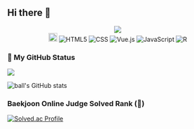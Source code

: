 ## Hi there 👋

<!--
**rollingball211/rollingball211** is a ✨ _special_ ✨ repository because its `README.md` (this file) appears on your GitHub profile.

Here are some ideas to get you started:

- 🔭 I’m currently working on ...
- 🌱 I’m currently learning ...
- 👯 I’m looking to collaborate on ...
- 🤔 I’m looking for help with ...
- 💬 Ask me about ...
- 📫 How to reach me: ...
- 😄 Pronouns: ...
- ⚡ Fun fact: ...
-->
<div align="center">
    <a href="https://git.io/typing-svg">
        <img src="https://readme-typing-svg.demolab.com?font=Alkatra&weight=600&size=70&duration=7000&pause=3&color=36BCF7FF&center=true&vCenter=true&repeat=true&width=1500&height=150&lines=HEY!+WELLCOME+TO+ JINHYEON'S GITHUB!😆">
    </a>
</div>

<div align = "center">
  <img src="https://img.shields.io/badge/java-%23007396.svg?&style=for-the-badge&logo=java&logoColor=white" style="height:20px;">

  <img alt="HTML5" src ="https://img.shields.io/badge/HTML5-E34F26.svg?&style=flat-square&logo=HTML5&logoColor=white"/>
  <img alt="CSS" src ="https://img.shields.io/badge/CSS-1572B6.svg?&style=flat-square&logo=CSS3&logoColor=white"/>
  <img alt="Vue.js" src ="https://img.shields.io/badge/Vue.js-4FC08D.svg?&style=flat-square&logo=Vue.js&logoColor=white"/>
  <img alt="JavaScript" src ="https://img.shields.io/badge/JavaScript-F7DF1E.svg?&style=flat-square&logo=JavaScript&logoColor=white"/>
  <img alt="R" src ="https://img.shields.io/badge/R-276DC3.svg?&style=flat-square&logo=R&logoColor=white"/>
  

</div>

### :calendar: My GitHub Status
<div> 
<a href="https://github.com/anuraghazra/github-readme-stats">
    <img src="https://github-readme-stats.vercel.app/api/top-langs/?username=rollingball211&layout=donut&show_icons=true&theme=material-palenight&hide_border=true&bg_color=20232a&icon_color=58A6FF&text_color=fff&title_color=58A6FF&count_private=true&exclude_repo=Face-Transfer-Application"/></a>
    
![ball's GitHub stats](https://github-readme-stats.vercel.app/api?username=rollingball211&show_icons=true&theme=radical)

### Baekjoon Online Judge Solved Rank (:hatching_chick:)
[![Solved.ac Profile](http://mazassumnida.wtf/api/generate_badge?boj=wlsgusdl98)](https://solved.ac/wlsgusdl98)

</div>
